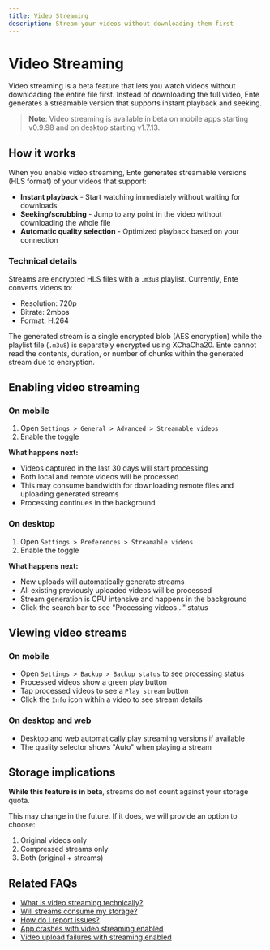 ```yaml
---
title: Video Streaming
description: Stream your videos without downloading them first
---
```


# Video Streaming

Video streaming is a beta feature that lets you watch videos without downloading the entire file first. Instead of downloading the full video, Ente generates a streamable version that supports instant playback and seeking.

> **Note**: Video streaming is available in beta on mobile apps starting v0.9.98 and on desktop starting v1.7.13.

## How it works

When you enable video streaming, Ente generates streamable versions (HLS format) of your videos that support:

- **Instant playback** - Start watching immediately without waiting for downloads
- **Seeking/scrubbing** - Jump to any point in the video without downloading the whole file
- **Automatic quality selection** - Optimized playback based on your connection

### Technical details

Streams are encrypted HLS files with a `.m3u8` playlist. Currently, Ente converts videos to:

- Resolution: 720p
- Bitrate: 2mbps
- Format: H.264

The generated stream is a single encrypted blob (AES encryption) while the playlist file (`.m3u8`) is separately encrypted using XChaCha20. Ente cannot read the contents, duration, or number of chunks within the generated stream due to encryption.

## Enabling video streaming

### On mobile

1. Open `Settings > General > Advanced > Streamable videos`
2. Enable the toggle

**What happens next:**

- Videos captured in the last 30 days will start processing
- Both local and remote videos will be processed
- This may consume bandwidth for downloading remote files and uploading generated streams
- Processing continues in the background

### On desktop

1. Open `Settings > Preferences > Streamable videos`
2. Enable the toggle

**What happens next:**

- New uploads will automatically generate streams
- All existing previously uploaded videos will be processed
- Stream generation is CPU intensive and happens in the background
- Click the search bar to see "Processing videos..." status

## Viewing video streams

### On mobile

- Open `Settings > Backup > Backup status` to see processing status
- Processed videos show a green play button
- Tap processed videos to see a `Play stream` button
- Click the `Info` icon within a video to see stream details

### On desktop and web

- Desktop and web automatically play streaming versions if available
- The quality selector shows "Auto" when playing a stream

## Storage implications

**While this feature is in beta**, streams do not count against your storage quota.

This may change in the future. If it does, we will provide an option to choose:

1. Original videos only
2. Compressed streams only
3. Both (original + streams)

## Related FAQs

- [What is video streaming technically?](/photos/faq/advanced-features#what-is-a-stream)
- [Will streams consume my storage?](/photos/faq/advanced-features#stream-storage)
- [How do I report issues?](/photos/faq/advanced-features#stream-issues)
- [App crashes with video streaming enabled](/photos/faq/advanced-features#app-crashes-video-streaming)
- [Video upload failures with streaming enabled](/photos/faq/advanced-features#video-upload-failures-streaming)
